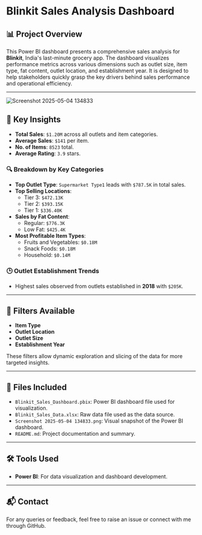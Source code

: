 # Blinkit Sales Analysis Dashboard




## 📊 Project Overview

This Power BI dashboard presents a comprehensive sales analysis for **Blinkit**, India's last-minute grocery app. The dashboard visualizes performance metrics across various dimensions such as outlet size, item type, fat content, outlet location, and establishment year. It is designed to help stakeholders quickly grasp the key drivers behind sales performance and operational efficiency.

---
![Screenshot 2025-05-04 134833](https://github.com/user-attachments/assets/29f17787-b897-43a0-ae38-f9a2396f5566)

## 📌 Key Insights

- **Total Sales**: `$1.20M` across all outlets and item categories.
- **Average Sales**: `$141` per item.
- **No. of Items**: `8523` total.
- **Average Rating**: `3.9` stars.

### 🔍 Breakdown by Key Categories

- **Top Outlet Type**: `Supermarket Type1` leads with `$787.5K` in total sales.
- **Top Selling Locations**:
  - Tier 3: `$472.13K`
  - Tier 2: `$393.15K`
  - Tier 1: `$336.40K`
- **Sales by Fat Content**:
  - Regular: `$776.3K`
  - Low Fat: `$425.4K`
- **Most Profitable Item Types**:
  - Fruits and Vegetables: `$0.18M`
  - Snack Foods: `$0.18M`
  - Household: `$0.14M`

### 🕒 Outlet Establishment Trends

- Highest sales observed from outlets established in **2018** with `$205K`.

---

## 🧾 Filters Available

- **Item Type**
- **Outlet Location**
- **Outlet Size**
- **Establishment Year**

These filters allow dynamic exploration and slicing of the data for more targeted insights.

---

## 📁 Files Included

- `Blinkit_Sales_Dashboard.pbix`: Power BI dashboard file used for visualization.
- `Blinkit_Sales_Data.xlsx`: Raw data file used as the data source.
- `Screenshot 2025-05-04 134833.png`: Visual snapshot of the Power BI dashboard.
- `README.md`: Project documentation and summary.

---

## 🛠 Tools Used

- **Power BI**: For data visualization and dashboard development.

---

## 📬 Contact

For any queries or feedback, feel free to raise an issue or connect with me through GitHub.

